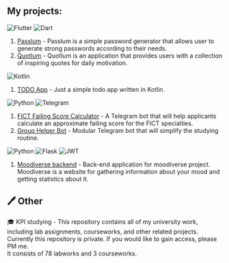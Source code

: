 ## My projects:<br>

![Flutter](https://img.shields.io/badge/Flutter-0175c2.svg?style=for-the-badge&logo=Flutter&logoColor=white) 
![Dart](https://img.shields.io/badge/dart-%230175C2.svg?style=for-the-badge&logo=dart&logoColor=white)
1. [Passlum](https://github.com/tortamque/Passlum) - Passlum is a simple password generator that allows user to generate strong passwords according to their needs.
2. [Quotlum](https://github.com/tortamque/Quotlum) - Quotlum is an application that provides users with a collection of inspiring quotes for daily motivation.

![Kotlin](https://img.shields.io/badge/kotlin-%230175C2.svg?style=for-the-badge&logo=kotlin&logoColor=white)<br>
1. [TODO App](https://github.com/tortamque/TODO-App) - Just a simple todo app written in Kotlin.


![Python](https://img.shields.io/badge/python-0175C2?style=for-the-badge&logo=python&logoColor=white)
![Telegram](https://img.shields.io/badge/Telegram-0175C2?style=for-the-badge&logo=telegram&logoColor=white)<br>
1. [FICT Failing Score Calculator](https://github.com/tortamque/fict-failing-score-calculator) - A Telegram bot that will help applicants calculate an approximate failing score for the FICT specialties.
2. [Group Helper Bot](https://github.com/tortamque/group-helper-bot) - Modular Telegram bot that will simplify the studying routine.

![Python](https://img.shields.io/badge/python-0175C2?style=for-the-badge&logo=python&logoColor=white)
![Flask](https://img.shields.io/badge/flask-0175C2.svg?style=for-the-badge&logo=flask&logoColor=white)
![JWT](https://img.shields.io/badge/JWT-0175C2?style=for-the-badge&logo=JSON%20web%20tokens)<br>
1. [Moodiverse backend](https://github.com/tortamque/moodiverse-backend/tree/development) - Back-end application for moodiverse project. Moodiverse is a website for gathering information about your mood and getting statistics about it.

## 🖊️ Other
🎓 KPI studying - This repository contains all of my university work, including lab assignments, courseworks, and other related projects. Currently this repository is private. If you would like to gain access, please PM me.<br>
It consists of 78 labworks and 3 courseworks.
